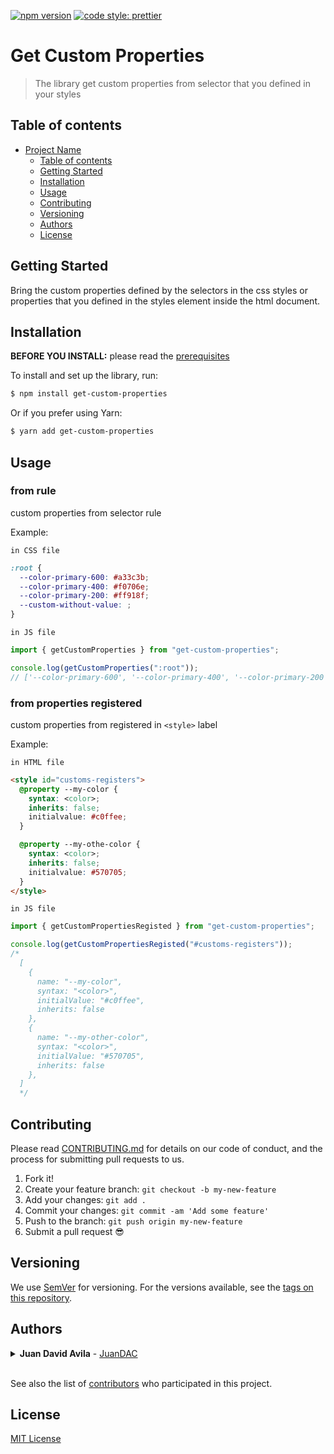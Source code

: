 [![npm version](https://badge.fury.io/js/angular2-expandable-list.svg)](https://badge.fury.io/js/angular2-expandable-list)
[![code style: prettier](https://img.shields.io/badge/code_style-prettier-ff69b4.svg?style=flat-square)](https://github.com/prettier/prettier)

# Get Custom Properties

> The library get custom properties from selector that you defined in your styles

## Table of contents

- [Project Name](#project-name)
  - [Table of contents](#table-of-contents)
  - [Getting Started](#getting-started)
  - [Installation](#installation)
  - [Usage](#usage)
  - [Contributing](#contributing)
  - [Versioning](#versioning)
  - [Authors](#authors)
  - [License](#license)

## Getting Started

Bring the custom properties defined by the selectors in the css styles or properties that you defined in the styles element inside the html document.

## Installation

**BEFORE YOU INSTALL:** please read the [prerequisites](#prerequisites)

To install and set up the library, run:

```sh
$ npm install get-custom-properties
```

Or if you prefer using Yarn:

```sh
$ yarn add get-custom-properties
```

## Usage

### from rule

custom properties from selector rule

Example:

`in CSS file`

```css
:root {
  --color-primary-600: #a33c3b;
  --color-primary-400: #f0706e;
  --color-primary-200: #ff918f;
  --custom-without-value: ;
}
```

`in JS file`

```mjs
import { getCustomProperties } from "get-custom-properties";

console.log(getCustomProperties(":root"));
// ['--color-primary-600', '--color-primary-400', '--color-primary-200', '--custom-without-value']
```

### from properties registered

custom properties from registered in `<style>` label

Example:

`in HTML file`

```html
<style id="customs-registers">
  @property --my-color {
    syntax: <color>;
    inherits: false;
    initialvalue: #c0ffee;
  }

  @property --my-othe-color {
    syntax: <color>;
    inherits: false;
    initialvalue: #570705;
  }
</style>
```

`in JS file`

```mjs
import { getCustomPropertiesRegisted } from "get-custom-properties";

console.log(getCustomPropertiesRegisted("#customs-registers"));
/* 
  [
    {
      name: "--my-color",
      syntax: "<color>",
      initialValue: "#c0ffee",
      inherits: false
    },  
    {
      name: "--my-other-color",
      syntax: "<color>",
      initialValue: "#570705",
      inherits: false
    },  
  ] 
  */
```

## Contributing

Please read [CONTRIBUTING.md](CONTRIBUTING.md) for details on our code of conduct, and the process for submitting pull requests to us.

1.  Fork it!
2.  Create your feature branch: `git checkout -b my-new-feature`
3.  Add your changes: `git add .`
4.  Commit your changes: `git commit -am 'Add some feature'`
5.  Push to the branch: `git push origin my-new-feature`
6.  Submit a pull request :sunglasses:

## Versioning

We use [SemVer](http://semver.org/) for versioning. For the versions available, see the [tags on this repository](https://github.com/JuanDAC/get-custom-properties/tags).

## Authors

<details  style="user-select: none;">
	<summary>
		<strong style="user-select: none;cursor: pointer;">Juan David Avila</strong> - <a href="https://github.com/JuanDAC" target="_blank">JuanDAC</a>
	</summary>
	<img align="center" src="https://github-readme-stats.vercel.app/api/top-langs/?username=JuanDAC&layout=compact&theme=vue&langs_count=6" alt="adri-er github stats"/>
</details>

<br/>

See also the list of [contributors](https://github.com/JuanDAC/get-custom-properties/contributors) who participated in this project.

## License

[MIT License](https://andreasonny.mit-license.org/2019)
